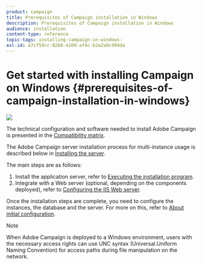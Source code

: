 ```yaml
---
product: campaign
title: Prerequisites of Campaign installation in Windows
description: Prerequisites of Campaign installation in Windows
audience: installation
content-type: reference
topic-tags: installing-campaign-in-windows-
exl-id: a7cf59cc-9260-4109-af4c-b2e2a9c999da
---
```

# Get started with installing Campaign on Windows {#prerequisites-of-campaign-installation-in-windows}

![](assets/do-not-localize/v7-only.svg)

The technical configuration and software needed to install Adobe Campaign is presented in the [Compatibility matrix](../../rn/using/compatibility-matrix.md).

The Adobe Campaign server installation process for multi-instance usage is described below in [Installing the server](../../installation/using/installing-the-server.md).

The main steps are as follows:

1. Install the application server, refer to [Executing the installation program](../../installation/using/installing-the-server.md#executing-the-installation-program).
1. Integrate with a Web server (optional, depending on the components deployed), refer to [Configuring the IIS Web server](../../installation/using/integration-into-a-web-server-for-windows.md#configuring-the-iis-web-server).

Once the installation steps are complete, you need to configure the instances, the database and the server. For more on this, refer to [About initial configuration](../../installation/using/about-initial-configuration.md).

>[!NOTE]
>
>When Adobe Campaign is deployed to a Windows environment, users with the necessary access rights can use UNC syntax (Universal.Uniform Naming Convention) for access paths during file manipulation on the network.
